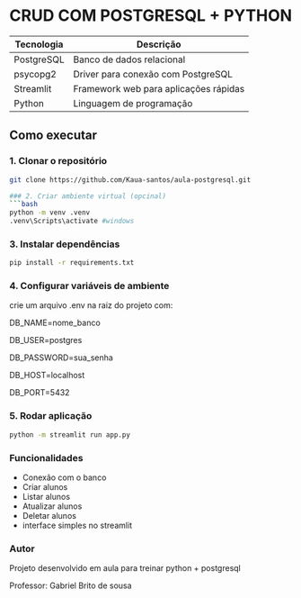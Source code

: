 # CRUD COM POSTGRESQL + PYTHON

| Tecnologia   | Descrição                         |
|--------------|----------------------------------|
| PostgreSQL   | Banco de dados relacional         |
| psycopg2     | Driver para conexão com PostgreSQL |
| Streamlit    | Framework web para aplicações rápidas |
| Python       | Linguagem de programação          |

## Como executar

### 1. Clonar o repositório
```bash
git clone https://github.com/Kaua-santos/aula-postgresql.git

### 2. Criar ambiente virtual (opcinal)
```bash
python -m venv .venv
.venv\Scripts\activate #windows
```

### 3. Instalar dependências
```bash
pip install -r requirements.txt
```


### 4. Configurar variáveis de ambiente
crie um arquivo .env na raiz do projeto com:

DB_NAME=nome_banco

DB_USER=postgres

DB_PASSWORD=sua_senha

DB_HOST=localhost

DB_PORT=5432

### 5. Rodar aplicação
```bash
python -m streamlit run app.py
```

### Funcionalidades

- Conexão com o banco
- Criar alunos
- Listar alunos
- Atualizar alunos
- Deletar alunos
- interface simples no streamlit 

### Autor 
Projeto desenvolvido em aula para treinar python + postgresql

Professor: Gabriel Brito de sousa